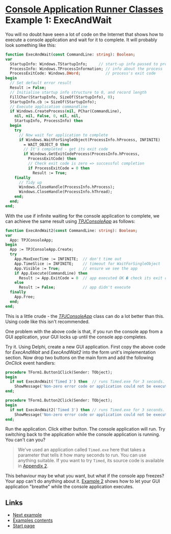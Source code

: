 # [Console Application Runner Classes](../../index.md) Example 1: ExecAndWait

You will no doubt have seen a lot of code on the Internet that shows how to execute a console application and wait for it to complete. It will probably look something like this:

```pascal
function ExecAndWait(const CommandLine: string): Boolean;
var
  StartupInfo: Windows.TStartupInfo;     // start-up info passed to process
  ProcessInfo: Windows.TProcessInformation; // info about the process
  ProcessExitCode: Windows.DWord;           // process's exit code
begin
  // Set default error result
  Result := False;
  // Initialise startup info structure to 0, and record length
  FillChar(StartupInfo, SizeOf(StartupInfo), 0);
  StartupInfo.cb := SizeOf(StartupInfo);
  // Execute application commandline
  if Windows.CreateProcess(nil, PChar(CommandLine),
    nil, nil, False, 0, nil, nil,
    StartupInfo, ProcessInfo) then
  begin
    try
      // Now wait for application to complete
      if Windows.WaitForSingleObject(ProcessInfo.hProcess, INFINITE)
        = WAIT_OBJECT_0 then
        // It's completed - get its exit code
        if Windows.GetExitCodeProcess(ProcessInfo.hProcess,
          ProcessExitCode) then
          // Check exit code is zero => successful completion
          if ProcessExitCode = 0 then
            Result := True;
    finally
      // Tidy up
      Windows.CloseHandle(ProcessInfo.hProcess);
      Windows.CloseHandle(ProcessInfo.hThread);
    end;
  end;
end;
```

With the use if infinite waiting for the console application to complete, we can achieve the same result using [_TPJConsoleApp_](../API/TPJConsoleApp.md) as follows:

```pascal
function ExecAndWait2(const CommandLine: string): Boolean;
var
  App: TPJConsoleApp;
begin
  App := TPJConsoleApp.Create;
  try
    App.MaxExecTime := INFINITE;  // don't time out
    App.TimeSlice := INFINITE;    // timeout for WaitForSingleObject
    App.Visible := True;          // ensure we see the app
    if App.Execute(CommandLine) then
      Result := App.ExitCode = 0  // app executed OK � check its exit code
    else
      Result := False;            // app didn't execute
  finally
    App.Free;
  end;
end;
```

This is a little crude - the [_TPJConsoleApp_](../API/TPJConsoleApp.md) class can do a lot better than this. Using code like this isn't recommended.

One problem with the above code is that, if you run the console app from a GUI application, your GUI locks up until the console app completes.

Try it. Using Delphi, create a new GUI application. First copy the above code for _ExecAndWait_ and _ExecAndWait2_ into the form unit's implementation section. Now drop two buttons on the main form and add the following _OnClick_ event handlers:

```pascal
procedure TForm1.Button1Click(Sender: TObject);
begin
  if not ExecAndWait('Timed 3') then  // runs Timed.exe for 3 seconds.
    ShowMessage('Non-zero error code or application could not be executed');
end;

procedure TForm1.Button2Click(Sender: TObject);
begin
  if not ExecAndWait2('Timed 3') then // runs Timed.exe for 3 seconds.
    ShowMessage('Non-zero error code or application could not be executed');
end;
```

Run the application. Click either button. The console application will run. Try switching back to the application while the console application is running. You can't can you?

> We've used an application called `Timed.exe` here that takes a parameter that tells it how many seconds to run. You can use anything suitable. If you want to try `Timed`, its source code is available in [Appendix 2](../Appendices/Appendix2.md).

This behaviour may be what you want, but what if the console app freezes? Your app can't do anything about it. [Example 2](./Example2.md) shows how to let your GUI application "breathe" while the console application executes.

## Links

* [Next example](./Example2.md)
* [Examples contents](../Examples.md)
* [Start page](../../index.md)
